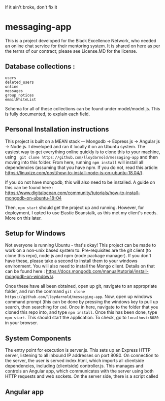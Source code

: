 If it ain't broke, don't fix it

# messaging-app
This is a project developed for the Black Excellence Network, who needed an online chat service for their mentoring system.
It is shared on here as per the terms of our contract; please see License.MD for the license.

## Database collections :
    users
    deleted_users
    online
    messages
    group_notices
    emailWhiteList

Schema for all of these collections can be found under model/model.js. This is fully documented, to explain each field.

## Personal Installation instructions
This project is built on a MEAN stack -- Mongodb -> Express js -> Angular js -> Node js. I developed and ran it locally it on
an Ubuntu system. The easiest way to get everything online quickly is to clone this to your machine, using ``` git clone https://github.com/lloydarnold/messaging-app```
and then moving into this folder. From here, running `npm install` will install all dependencies (assuming that you have npm. If you do not, 
read this article: https://linuxize.com/post/how-to-install-node-js-on-ubuntu-18.04/).

If you do not have mongodb, this will also need to be installed. A guide on this can be found here : https://www.digitalocean.com/community/tutorials/how-to-install-mongodb-on-ubuntu-18-04

Then, ``` npm start ``` should get the project up and running. However, for deployment, I opted to use Elastic Beanstalk, as this met my client's needs. 
More on this later.

## Setup for Windows
Not everyone is running Ubuntu - that's okay! This project can be made to work on a non-unix based system to. Pre-requisites are the git client (to clone this repo),
node js and npm (node package manager). If you don't have these, please take a second to install them to your windows environment. You will also need to install 
the Mongo client. Details on that can be found here : https://docs.mongodb.com/manual/tutorial/install-mongodb-on-windows/.

Once these have all been obtained, open up git, navigate to an appropriate folder, and run the command `git clone https://github.com/lloydarnold/messaging-app`.
Now, open up windows command prompt (this can be done by pressing the windows key to pull up search, then searching for `cmd`. Once in here, navigate to the folder
that you cloned this repo into, and type `npm install`. Once this has been done, type `npm start`. This should start the application. To check, go to `localhost:8080`
in your browser. 

## System Components
The entry point for execution is server.js. This sets up an Express HTTP server, listening to all inbound IP addresses on port 8080. 
On connection to the server, the user is served index.html, which imports all clientside dependencies, including (clientside) controller.js. 
This manages and controls an Angular app, which communicates with the server using both HTTP requests and web sockets. On the server side, there is a script called 

## Angular app
